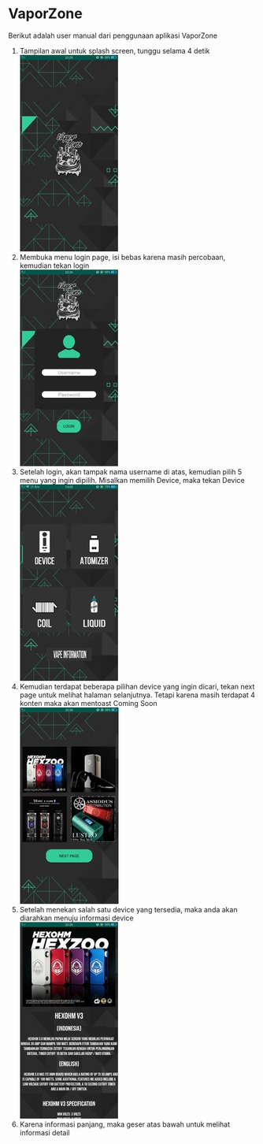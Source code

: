 # VaporZone
Berikut adalah user manual dari penggunaan aplikasi VaporZone
<br>
1. Tampilan awal untuk splash screen, tunggu selama 4 detik<br>
![alt text](Gambar/Picture1.jpg)
2. Membuka menu login page, isi bebas karena masih percobaan, kemudian tekan login<br>
![alt text](Gambar/Picture2.jpg)
3. Setelah login, akan tampak nama username di atas, kemudian pilih 5 menu yang ingin dipilih. Misalkan memilih Device, maka tekan Device<br>
![alt text](Gambar/Picture3.jpg)
4. Kemudian terdapat beberapa pilihan device yang ingin dicari, tekan next page untuk melihat halaman selanjutnya. Tetapi karena masih terdapat 4 konten maka akan mentoast Coming Soon<br>
![alt text](Gambar/Picture4.jpg)
5. Setelah menekan salah satu device yang tersedia, maka anda akan diarahkan menuju informasi device<br>
![alt text](Gambar/Picture5.jpg)
6. Karena informasi panjang, maka geser atas bawah untuk melihat informasi detail
